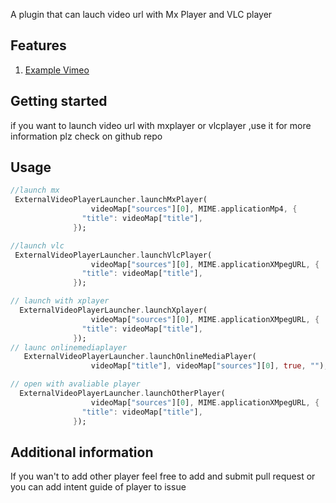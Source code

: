 <!-- 
This README describes the package. If you publish this package to pub.dev,
this README's contents appear on the landing page for your package.

For information about how to write a good package README, see the guide for
[writing package pages](https://dart.dev/guides/libraries/writing-package-pages). 

For general information about developing packages, see the Dart guide for
[creating packages](https://dart.dev/guides/libraries/create-library-packages)
and the Flutter guide for
[developing packages and plugins](https://flutter.dev/developing-packages). 
-->

A plugin that can lauch video url with Mx Player and VLC player

## Features
<!-- markdownlint-disable MD033 -->
1. [Example Vimeo](https://vimeo.com/700168951)
<!-- markdownlint-enable MD033 -->


## Getting started

if you want to launch video url with mxplayer or vlcplayer ,use it
for more information plz check on github repo
## Usage



```dart
//launch mx
 ExternalVideoPlayerLauncher.launchMxPlayer(
                  videoMap["sources"][0], MIME.applicationMp4, {
                "title": videoMap["title"],
              });

//launch vlc
 ExternalVideoPlayerLauncher.launchVlcPlayer(
                  videoMap["sources"][0], MIME.applicationXMpegURL, {
                "title": videoMap["title"],
              });

// launch with xplayer
  ExternalVideoPlayerLauncher.launchXplayer(
                  videoMap["sources"][0], MIME.applicationXMpegURL, {
                "title": videoMap["title"],
              });
// launc onlinemediaplayer
   ExternalVideoPlayerLauncher.launchOnlineMediaPlayer(
                  videoMap["title"], videoMap["sources"][0], true, "");

// open with avaliable player
  ExternalVideoPlayerLauncher.launchOtherPlayer(
                  videoMap["sources"][0], MIME.applicationXMpegURL, {
                "title": videoMap["title"],
              });


```

## Additional information

If you wan't to add other player feel free to add and submit pull request or you can add intent guide of player to issue 
